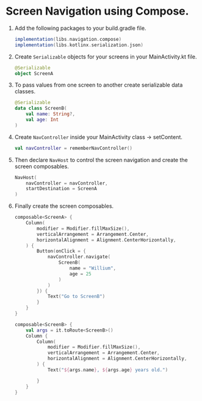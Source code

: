 # Screen Navigation using Compose.

1. Add the following packages to your build.gradle file.
    ```gradle
    implementation(libs.navigation.compose)
    implementation(libs.kotlinx.serialization.json)
    ```
2. Create `Serializable` objects for your screens in your MainActivity.kt file.
    ```kotlin
    @Serializable
    object ScreenA
    ```

3. To pass values from one screen to another create serializable data classes.
    ```kotlin
    @Serializable
    data class ScreenB(
        val name: String?,
        val age: Int
    )
    ```

4. Create `NavController` inside your MainActivity class -> setContent.
    ```kotlin
    val navController = rememberNavController()
    ```

5. Then declare `NavHost` to control the screen navigation and create the screen composables.
    ```kotlin
    NavHost(
        navController = navController,
        startDestination = ScreenA
    )
    ```
6. Finally create the screen composables.
    ```kotlin
    composable<ScreenA> {
        Column(
            modifier = Modifier.fillMaxSize(),
            verticalArrangement = Arrangement.Center,
            horizontalAlignment = Alignment.CenterHorizontally,
        ) {
            Button(onClick = {
                navController.navigate(
                    ScreenB(
                        name = "Willium",
                        age = 25
                    )
                )
            }) {
                Text("Go to ScreenB")
            }
        }
    }

    composable<ScreenB> {
        val args = it.toRoute<ScreenB>()
        Column {
            Column(
                modifier = Modifier.fillMaxSize(),
                verticalArrangement = Arrangement.Center,
                horizontalAlignment = Alignment.CenterHorizontally,
            ) {
                Text("${args.name}, ${args.age} years old.")

            }
        }
    }
    ```